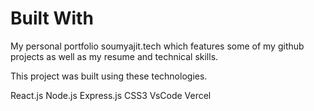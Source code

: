 # Built With
My personal portfolio soumyajit.tech which features some of my github projects as well as my resume and technical skills.

This project was built using these technologies.

React.js
Node.js
Express.js
CSS3
VsCode
Vercel
